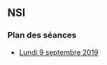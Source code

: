 ## NSI

### Plan des séances

* [Lundi 9 septembre 2019](https://edisondelorgues.github.io/NSI/190909)

